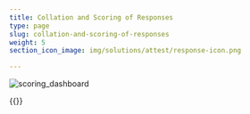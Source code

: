 ```yaml
---
title: Collation and Scoring of Responses
type: page
slug: collation-and-scoring-of-responses
weight: 5
section_icon_image: img/solutions/attest/response-icon.png

---
```

![scoring_dashboard](/img/solutions/attest/scoring_dashboard.png#center)

{{<blocks type="attest-collation" column="4">}}